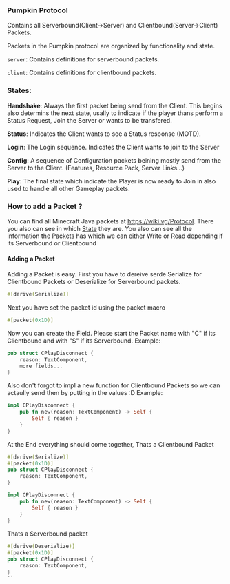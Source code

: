 ### Pumpkin Protocol
Contains all Serverbound(Client->Server) and Clientbound(Server->Client) Packets.

Packets in the Pumpkin protocol are organized by functionality and state.

`server`: Contains definitions for serverbound packets.

`client`: Contains definitions for clientbound packets.

### States:
**Handshake**: Always the first packet being send from the Client. This begins also determins the next state, usally to indicate if the player thans perform a Status Request, Join the Server or wants to be transfered.

**Status**: Indicates the Client wants to see a Status response (MOTD).

**Login**: The Login sequence. Indicates the Client wants to join to the Server

**Config**: A sequence of Configuration packets beining mostly send from the Server to the Client. (Features, Resource Pack, Server Links...)

**Play**: The final state which indicate the Player is now ready to Join in also used to handle all other Gameplay packets.

### How to add a Packet ?
You can find all Minecraft Java packets at https://wiki.vg/Protocol. There you also can see in which [State](State) they are.
You also can see all the information the Packets has which we can either Write or Read depending if its Serverbound or Clientbound
#### Adding a Packet
Adding a Packet is easy. First you have to dereive serde Serialize for Clientbound Packets or Deserialize for Serverbound packets.
```rust
#[derive(Serialize)]
```
Next you have set the packet id using the packet macro
```rust
#[packet(0x1D)]
```
Now you can create the Field. Please start the Packet name with "C" if its Clientbound and with "S" if its Serverbound.
Example:
```rust
pub struct CPlayDisconnect {
    reason: TextComponent,
    more fields...
}
```
Also don't forgot to impl a new function for Clientbound Packets so we can actaully send then by putting in the values :D
Example:
```rust
impl CPlayDisconnect {
    pub fn new(reason: TextComponent) -> Self {
        Self { reason }
    }
}
```
At the End everything should come together,
Thats a Clientbound Packet
```rust
#[derive(Serialize)]
#[packet(0x1D)]
pub struct CPlayDisconnect {
    reason: TextComponent,
}

impl CPlayDisconnect {
    pub fn new(reason: TextComponent) -> Self {
        Self { reason }
    }
}
```
Thats a Serverbound packet
```rust
#[derive(Deserialize)]
#[packet(0x1D)]
pub struct CPlayDisconnect {
    reason: TextComponent,
}
``